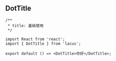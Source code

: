 ## DotTitle

```tsx
/**
 * title: 基础使用
 */

import React from 'react';
import { DotTitle } from 'lacus';

export default () => <DotTitle>你好</DotTitle>;
```

<API src='./index.tsx'/>
